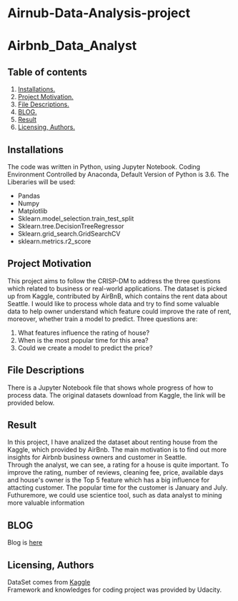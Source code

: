# Airnub-Data-Analysis-project
# Airbnb_Data_Analyst
## Table of contents
1. [Installations.](#install)       
2. [Project Motivation.](#proj)      
3. [File Descriptions.](#file)      
4. [BLOG.](#blog)    
5. [Result](#result)
6. [Licensing, Authors.](#author)    

<a name="install"></a>
## Installations

The code was written in Python, using Jupyter Notebook. Coding Environment Controlled by Anaconda, Default Version of Python is 3.6. The Liberaries will be used:
- Pandas
- Numpy
- Matplotlib
- Sklearn.model_selection.train_test_split
- Sklearn.tree.DecisionTreeRegressor 
- Sklearn.grid_search.GridSearchCV
- sklearn.metrics.r2_score

<a name="proj"></a>
## Project Motivation

This project aims to follow the CRISP-DM to address the three questions which related to business or real-world applications. The dataset is picked up from Kaggle, contributed by AirBnB, which contains the rent data about Seattle. I would like to process whole data
and try to find some valuable data to help owner understand which feature could improve the rate of rent, moreover, whether train a model to predict. Three questions are:

1. What features influence the rating of house?
2. When is the most popular time for this area?
3. Could we create a model to predict the price?

<a name="file"></a>
## File Descriptions
There is a Jupyter Notebook file that shows whole progress of how to process data. The original datasets download from Kaggle, the link
will be provided below.   

<a name="result"></a>
## Result
In this project, I have analized the dataset about renting house from the Kaggle, which provided by AirBnb. The main motivation is to find out more insights for Airbnb business owners and customer in Seattle.          
Through the analyst, we can see, a rating for a house is quite important. To improve the rating, number of reviews, cleaning fee, price, available days and house's owner is the Top 5 feature which has a big influence for attacting customer. The popular time for the customer is January and July.       
Futhuremore, we could use scientice tool, such as data analyst to mining more valuable information

<a name="blog"></a>
## BLOG
Blog is <a href = 'https://medium.com/@shenhai0910/airbnb-data-analyst-what-improves-the-rate-of-rent-in-seattle-cebd6f8cffce'>here</a>

<a name="author"></a>
## Licensing, Authors
DataSet comes from <a href='https://www.kaggle.com/airbnb/seattle/data'>Kaggle</a>    
Framework and knowledges for coding project was provided by Udacity.

